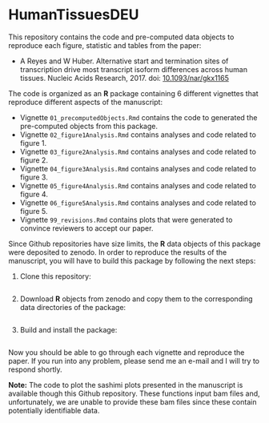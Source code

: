 # HumanTissuesDEU

This repository contains the code and pre-computed data objects to reproduce each figure, statistic 
and tables from the paper:

* A Reyes and W Huber. Alternative start and termination sites of transcription drive most transcript isoform 
differences across human tissues. Nucleic Acids Research, 2017. 
doi: [10.1093/nar/gkx1165](https://www.doi.org/10.1093/nar/gkx1165)

The code is organized as an **R** package containing 6 different vignettes that reproduce 
different aspects of the manuscript:

* Vignette `01_precomputedObjects.Rmd` contains the code to generated the pre-computed objects from this package. 
* Vignette `02_figure1Analysis.Rmd` contains analyses and code related to figure 1. 
* Vignette `03_figure2Analysis.Rmd` contains analyses and code related to figure 2.
* Vignette `04_figure3Analysis.Rmd` contains analyses and code related to figure 3.
* Vignette `05_figure4Analysis.Rmd` contains analyses and code related to figure 4.
* Vignette `06_figure5Analysis.Rmd` contains analyses and code related to figure 5.
* Vignette `99_revisions.Rmd` contains plots that were generated to convince reviewers to accept our paper.

Since Github repositories have size limits, the **R** data objects of this package were deposited to
zenodo. In order to reproduce the results of the manuscript, you will have to build this package by 
following the next steps:

1. Clone this repository:

```

```

2. Download **R** objects from zenodo and copy them to the corresponding data directories of the package:

```

```

3. Build and install the package:

```

```

Now you should be able to go through each vignette and reproduce the paper. If you run into any problem, please send me an e-mail and I will try to respond shortly.

**Note:** The code to plot the sashimi plots presented in the manuscript is available though this Github repository. These functions input bam files and, unfortunately, we are unable to provide these bam files since these contain potentially identifiable data. 
